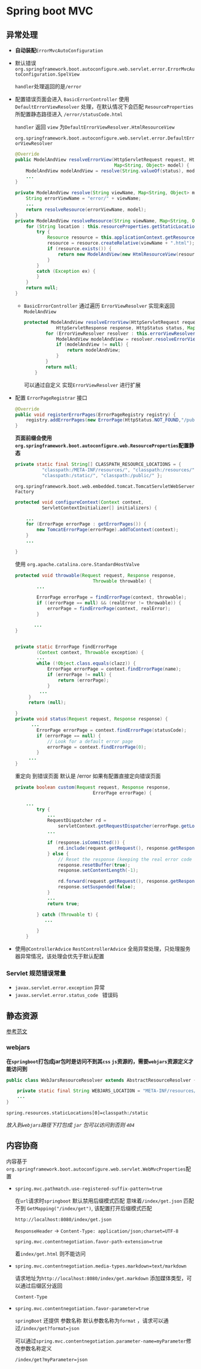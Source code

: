 # Spring boot MVC

## 异常处理

* **自动装配**`ErrorMvcAutoConfiguration`

* 默认错误 `org.springframework.boot.autoconfigure.web.servlet.error.ErrorMvcAutoConfiguration.SpelView`

  `handler`处理返回的是`/error`

* 配置错误页面会进入 `BasicErrorController` 使用 `DefaultErrorViewResolver` 处理，在默认情况下会匹配 `ResourceProperties`所配置静态路径进入 `/error/statusCode.html`

  `handler` 返回 `view` 为`DefaultErrorViewResolver.HtmlResourceView`

  `org.springframework.boot.autoconfigure.web.servlet.error.DefaultErrorViewResolver`

  ```java
  @Override
  public ModelAndView resolveErrorView(HttpServletRequest request, HttpStatus status,
                                       Map<String, Object> model) {
      ModelAndView modelAndView = resolve(String.valueOf(status), model);
      ...
  }
  
  private ModelAndView resolve(String viewName, Map<String, Object> model) {
      String errorViewName = "error/" + viewName;
      ...
      return resolveResource(errorViewName, model);
  }
  private ModelAndView resolveResource(String viewName, Map<String, Object> model) {
      for (String location : this.resourceProperties.getStaticLocations()) {
          try {
              Resource resource = this.applicationContext.getResource(location);
              resource = resource.createRelative(viewName + ".html");
              if (resource.exists()) {
                  return new ModelAndView(new HtmlResourceView(resource), model);
              }
          }
          catch (Exception ex) {
          }
      }
      return null;
  }
  ```
  * `BasicErrorController` 通过遍历 `ErrorViewResolver` 实现来返回 `ModelAndView`

    ```java
    protected ModelAndView resolveErrorView(HttpServletRequest request,
    			HttpServletResponse response, HttpStatus status, Map<String, Object> model) {
    		for (ErrorViewResolver resolver : this.errorViewResolvers) {
    			ModelAndView modelAndView = resolver.resolveErrorView(request, status, model);
    			if (modelAndView != null) {
    				return modelAndView;
    			}
    		}
    		return null;
    	}
    ```

    可以通过自定义 实现`ErrorViewResolver` 进行扩展

* 配置 `ErrorPageRegistrar` 接口 

  ```java
  @Override
  public void registerErrorPages(ErrorPageRegistry registry) {
      registry.addErrorPages(new ErrorPage(HttpStatus.NOT_FOUND,"/public/400.html"));
  }
  ```

  **页面前缀会使用 `org.springframework.boot.autoconfigure.web.ResourceProperties`配置静态**

  ```java
  private static final String[] CLASSPATH_RESOURCE_LOCATIONS = {
  			"classpath:/META-INF/resources/", "classpath:/resources/",
  			"classpath:/static/", "classpath:/public/" };
  ```

  `org.springframework.boot.web.embedded.tomcat.TomcatServletWebServerFactory`

  ```java
  protected void configureContext(Context context,
  			ServletContextInitializer[] initializers) {
  
      ...
      for (ErrorPage errorPage : getErrorPages()) {
          new TomcatErrorPage(errorPage).addToContext(context);
      }
      ...
  
  }
  ```

  使用 `org.apache.catalina.core.StandardHostValve`

  ```java
  protected void throwable(Request request, Response response,
                               Throwable throwable) {
          ...
  
          ErrorPage errorPage = findErrorPage(context, throwable);
          if ((errorPage == null) && (realError != throwable)) {
              errorPage = findErrorPage(context, realError);
          }
  
         ...
  }
  
  
  private static ErrorPage findErrorPage
          (Context context, Throwable exception) {
          ...
          while (!Object.class.equals(clazz)) {
              ErrorPage errorPage = context.findErrorPage(name);
              if (errorPage != null) {
                  return (errorPage);
              }
           ...
       }
       return (null);
  
  }
  private void status(Request request, Response response) {
        ...
          ErrorPage errorPage = context.findErrorPage(statusCode);
          if (errorPage == null) {
              // Look for a default error page
              errorPage = context.findErrorPage(0);
          }
       ...  
  }
  
  
  ```

  重定向 到错误页面 默认是 /error 如果有配置直接定向错误页面

  ```java
  private boolean custom(Request request, Response response,
                               ErrorPage errorPage) {
  
      ...
          try {
              ...
              RequestDispatcher rd =
                  servletContext.getRequestDispatcher(errorPage.getLocation());
              ...
  
              if (response.isCommitted()) {
                  rd.include(request.getRequest(), response.getResponse());
              } else {
                  // Reset the response (keeping the real error code and message)
                  response.resetBuffer(true);
                  response.setContentLength(-1);
  
                  rd.forward(request.getRequest(), response.getResponse());
                  response.setSuspended(false);
              }
              ...
              return true;
  
          } catch (Throwable t) {
             ...
  
          }
      }
  ```

* 使用`@ControllerAdvice` `RestControllerAdvice` 全局异常处理，只处理服务器异常情况，该处理会优先于默认配置



### Servlet 规范错误常量

* `javax.servlet.error.exception`   异常
* `javax.servlet.error.status_code ` 错误码



## 静态资源

[参考范文](https://blog.coding.net/blog/spring-static-resource-process)

### webjars

**在`springboot`打包成jar包时是访问不到其`css` `js`资源的，需要`webjars`资源定义才能访问到**

```java
public class WebJarsResourceResolver extends AbstractResourceResolver {

	private static final String WEBJARS_LOCATION = "META-INF/resources/webjars/";
    ...
}
```

```properties
spring.resources.staticLocations[0]=classpath:/static
```



*放入到`webjars`路径下打包成 `jar` 包可以访问到否则 `404`*





## 内容协商

内容基于`org.springframework.boot.autoconfigure.web.servlet.WebMvcProperties`配置

* `spring.mvc.pathmatch.use-registered-suffix-pattern=true`

  在`url`请求时`springboot` 默认禁用后缀模式匹配 意味着`/index/get.json` 匹配不到 `GetMapping("/index/get")`, 该配置打开后缀模式匹配 

  `http://localhost:8080/index/get.json`  

  `ResponseHeader` -> `Content-Type: application/json;charset=UTF-8`

  `spring.mvc.contentnegotiation.favor-path-extension=true` 

  着`index/get.html` 则不能访问

* `spring.mvc.contentnegotiation.media-types.markdown=text/markdown`

  请求地址为`http://localhost:8080/index/get.markdown` 添加媒体类型，可以通过后缀区分返回

  `Content-Type`

* `spring.mvc.contentnegotiation.favor-parameter=true`

  `springBoot` 还提供 参数名称 默认参数名称为`format` ，请求可以通过`/index/get?format=json`

  可以通过`spring.mvc.contentnegotiation.parameter-name=myParameter`修改参数名称定义

  `/index/get?myParameter=json`


